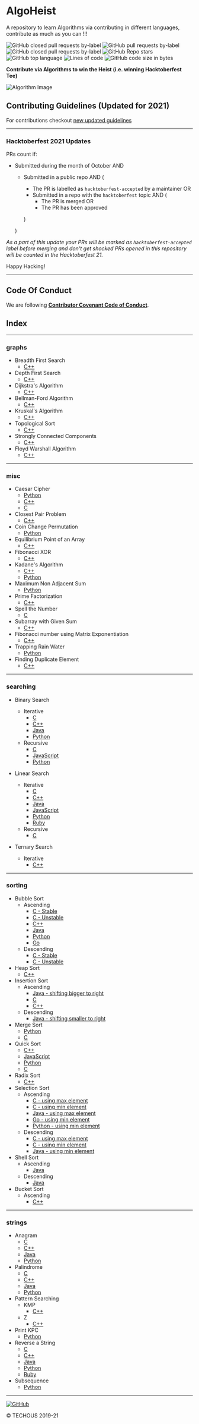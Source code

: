 # AlgoHeist

A repository to learn Algorithms via contributing in different languages, contribute as much as you can !!!

![GitHub closed pull requests by-label](https://img.shields.io/github/issues-pr-closed/TECHOUS/AlgoHeist/HacktoberFest21?style=for-the-badge&color=cyan)
![GitHub pull requests by-label](https://img.shields.io/github/issues-pr/TECHOUS/AlgoHeist/HacktoberFest21?color=red&style=for-the-badge)
![GitHub closed pull requests by-label](https://img.shields.io/github/issues-pr-closed/TECHOUS/AlgoHeist/HacktoberFest20?color=lightgreen&style=for-the-badge)
![GitHub Repo stars](https://img.shields.io/github/stars/TECHOUS/AlgoHeist?style=for-the-badge&color=yellow)
![GitHub top language](https://img.shields.io/github/languages/top/TECHOUS/AlgoHeist?style=for-the-badge&color=pink)
![Lines of code](https://img.shields.io/tokei/lines/github/TECHOUS/AlgoHeist?style=for-the-badge&color=magenta)
![GitHub code size in bytes](https://img.shields.io/github/languages/code-size/TECHOUS/AlgoHeist?style=for-the-badge)


**Contribute via Algorithms to win the Heist (i.e. winning Hacktoberfest Tee)**

![Algorithm Image](.github/images/algo.png)

## Contributing Guidelines (Updated for 2021)

For contributions checkout [new updated guidelines](CONTRIBUTING.md)

***

### Hacktoberfest 2021 Updates

PRs count if:

* Submitted during the month of October AND
  * Submitted in a public repo AND (
    * The PR is labelled as `hacktoberfest-accepted` by a maintainer
    OR
    * Submitted in a repo with the `hacktoberfest` topic AND (
      * The PR is merged
      OR
      * The PR has been approved

    )

  )

*As a part of this update your PRs will be marked as `hacktoberfest-accepted` label before merging and don't get shocked PRs opened in this repository will be counted in the Hacktoberfest 21.*

Happy Hacking!

***

## Code Of Conduct

We are following [**Contributor Covenant Code of Conduct**](.github/CODE_OF_CONDUCT.md).

## Index

***

### graphs

* Breadth First Search
  * [C++](graphs/breadth_first_search/breadthFirstSearch.cpp)
* Depth First Search
  * [C++](graphs/depth_first_search/depthFirstSearch.cpp)
* Dijkstra's Algorithm
  * [C++](graphs/dijkstra/dijkstra.cpp)
* Bellman-Ford Algorithm
  * [C++](graphs/bellman_ford/bellmanFord.cpp)
* Kruskal's Algorithm
  * [C++](graphs/kruskal/kruskal.cpp)
* Topological Sort
  * [C++](graphs/topological_sort/topologicalSort.cpp)
* Strongly Connected Components
  * [C++](graphs/strongly_connected_components/scc.cpp)  
* Floyd Warshall Algorithm
  * [C++](graphs/floyd_warshall/floydWarshall.cpp)
***

### misc

* Caesar Cipher
  * [Python](misc/caesar_cipher/caesarCipher.py)
  * [C++](misc/caesar_cipher/caesarCipher.cpp)
  * [C](misc/caesar_cipher/caesarCipher.c)
* Closest Pair Problem
  * [C++](misc/closest_pair_problem/closestPair.cpp)  
* Coin Change Permutation
  * [Python](misc/coin_change_permutation/coinChangePer.py)
* Equilibrium Point of an Array
  * [C++](misc/equilibrium_point_of_an_array/equilibriumPoint.cpp)
* Fibonacci XOR
  * [C++](misc/fibonacci_xor/fibonacciXor.cpp)
* Kadane's Algorithm
  * [C++](misc/kadane_algorithm/kadane.cpp)
  * [Python](misc/kadane_algorithm/kadane.py)
* Maximum Non Adjacent Sum
  * [Python](misc/maximum_non_adjacent_sum/maxNonAdjacentSum.py)
* Prime Factorization
  * [C++](misc/prime_factorization/primeFactorization.cpp)
* Spell the Number
  * [C](misc/spell_the_number/spellTheNumber.c)
* Subarray with Given Sum
  * [C++](misc/subarray_with_given_sum/subarrayWithGivenSum.cpp)
* Fibonacci number using Matrix Exponentiation
  * [C++](misc/fibonacci_matrix_exponentiation/fibonacci_Matrix_Exponentiation.cpp) 
* Trapping Rain Water
  * [Python](misc/trapping_rain_water/trappingRainWater.py)
* Finding Duplicate Element
  * [C++](misc/finding_duplicate_element/findingDuplicateElement.cpp)
***

### searching

* Binary Search
  * Iterative
    * [C](searching/binary_search/iterativeBinarySearch.c)
    * [C++](searching/binary_search/iterativeBinarySearch.cpp)
    * [Java](searching/binary_search/binarySearch.java)
    * [Python](searching/binary_search/binarySearch.py)
  * Recursive
    * [C](searching/binary_search/recursiveBinarySearch.c)
    * [JavaScript](searching/binary_search/recursiveBinarySearch.js)
    * [Python](searching/binary_search/recursiveBinarySearch.py)

* Linear Search
  * Iterative
    * [C](searching/linear_search/iterativeLinearSearch.c)
    * [C++](searching/linear_search/linearSearch.cpp)
    * [Java](searching/linear_search/linearSearch.java)
    * [JavaScript](searching/linear_search/linearSearch.js)
    * [Python](searching/linear_search/linearSearch.py)
    * [Ruby](searching/linear_search/linearSearchIteratively.rb)
  * Recursive
    * [C](searching/linear_search/recursiveLinearSearch.c)

* Ternary Search
  * Iterative
    * [C++](searching/ternary_search/ternarySearch.cpp)

***

### sorting

* Bubble Sort
  * Ascending
    * [C - Stable](sorting/bubble_sort/ascStableBubbleSort.c)
    * [C - Unstable](sorting/bubble_sort/ascUnstableBubbleSort.c)
    * [C++](sorting/bubble_sort/bubbleSort.cpp)
    * [Java](sorting/bubble_sort/ascBubbleSort.java)
    * [Python](sorting/bubble_sort/ascBubbleSort.py)
    * [Go](sorting/bubble_sort/bubbleSort.go)
  * Descending
    * [C - Stable](sorting/bubble_sort/descStableBubbleSort.c)
    * [C - Unstable](sorting/bubble_sort/descUnstableBubbleSort.c)
* Heap Sort
  * [C++](sorting/heap_sort/heapSort.cpp)
* Insertion Sort
  * Ascending
    * [Java - shifting bigger to right](sorting/insertion_sort/ascInsertionSort.java)
    * [C](sorting/insertion_sort/ascInsertionSort.c)
    * [C++](sorting/insertion_sort/ascInsertionSort.cpp) 
  * Descending
    * [Java - shifting smaller to right](sorting/insertion_sort/descInsertionSort.java)
* Merge Sort
  * [Python](sorting/merge_sort/mergeSort.py)
  * [C](sorting/merge_sort/mergeSort.c)
* Quick Sort
  * [C++](sorting/quick_sort/quickSort.cpp)
  * [JavaScript](sorting/quick_sort/quickSort.js)
  * [Python](sorting/quick_sort/animatedQuickSort.py)
  * [C](sorting/quick_sort/quickSort.c)
* Radix Sort
  * [C++](sorting/radix_sort/radixSort.cpp)
* Selection Sort
  * Ascending
    * [C - using max element](sorting/selection_sort/ascSelectionSortWithMax.c)
    * [C - using min element](sorting/selection_sort/ascSelectionSortWithMin.c)
    * [Java - using max element](sorting/selection_sort/ascSelectionSort.java)
    * [Go - using min element](sorting/selection_sort/selectionSort.go)
    * [Python - using min element](sorting/selection_sort/ascSelectionSort.py)
  * Descending
    * [C - using max element](sorting/selection_sort/descSelectionSortUsingMax.c)
    * [C - using min element](sorting/selection_sort/descSelectionSortUsingMin.c)
    * [Java - using min element](sorting/selection_sort/descSelectionSort.java)
* Shell Sort
  * Ascending
    * [Java](sorting/shell_sort/ascShellSort.java)
  * Descending
    * [Java](sorting/shell_sort/descShellSort.java)
* Bucket Sort
  * Ascending
    * [C++](sorting/bucket_sort/bucketSort.cpp)

***

### strings

* Anagram
  * [C](strings/anagram/anagram.c)
  * [C++](strings/anagram/anagram.cpp)
  * [Java](strings/anagram/anagram.java)
  * [Python](strings/anagram/anagram.py)
* Palindrome
  * [C](strings/palindrome/palindrome.c)
  * [C++](strings/palindrome/palindrome.cpp)
  * [Java](strings/palindrome/palindrome.java)
  * [Python](strings/palindrome/palindrome.py)
* Pattern Searching
  * KMP
    * [C++](strings/pattern_searching/kmp/kmp.cpp)
  * Z
    * [C++](strings/pattern_searching/z/z.cpp)
* Print KPC
  * [Python](strings/print_kpc/printKpc.ipynb)
* Reverse a String
  * [C](strings/reverse_a_string/reverseString.c)
  * [C++](strings/reverse_a_string/reverseString.cpp)
  * [Java](strings/reverse_a_string/reverseString.java)
  * [Python](strings/reverse_a_string/reverseString.py)
  * [Ruby](strings/reverse_a_string/reverseString.rb)
* Subsequence
  * [Python](strings/subsequence/subsequence.ipynb)

***

[![GitHub](https://img.shields.io/github/license/TECHOUS/AlgoHeist?style=for-the-badge)](LICENSE)

:copyright: TECHOUS 2019-21
